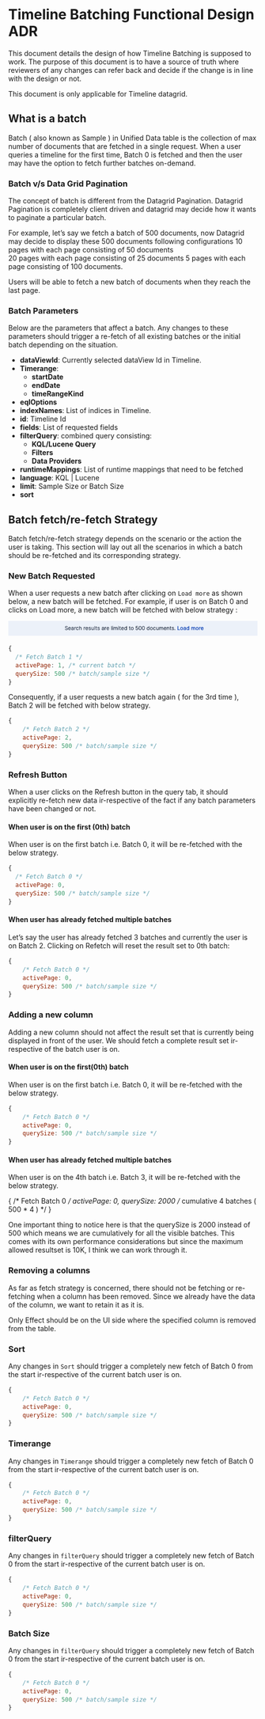 # Timeline Batching Functional Design ADR

This document details the design of how Timeline Batching is supposed to work. The purpose of this document is to have a source of truth where reviewers of any changes can refer back and decide if the change is in line with the design or not.

This document is only applicable for Timeline datagrid.

## What is a batch
Batch ( also known as Sample ) in Unified Data table is the collection of max number of documents that are fetched in a single request. When a user queries a timeline for the first time, Batch 0 is fetched and then the user may have the option to fetch further batches on-demand.


### Batch v/s Data Grid Pagination
The concept of batch is different from the Datagrid Pagination. Datagrid Pagination is completely client driven and datagrid may decide how it wants to paginate a particular batch.

For example, let’s say we fetch a batch of 500 documents, now Datagrid may decide to display these 500 documents following configurations 
10 pages with each page consisting of 50 documents  
20 pages with each page consisting of 25 documents
5 pages with each page consisting of 100 documents.

Users will be able to fetch a new batch of documents when they reach the last page.

### Batch Parameters
Below are the parameters that affect a batch. Any changes to these parameters should trigger a re-fetch of all existing batches or the initial batch depending on the situation.

- **dataViewId**: Currently selected dataView Id in Timeline.
- **Timerange**: 
  - **startDate**
  - **endDate**
  - **timeRangeKind**
- **eqlOptions**
- **indexNames**: List of indices in Timeline.
- **id**: Timeline Id
- **fields**:  List of requested fields
- **filterQuery**:  combined query consisting: 
  * **KQL/Lucene Query**
  * **Filters**
  * **Data Providers**
- **runtimeMappings**: List of runtime mappings that need to be fetched
- **language**: KQL | Lucene
- **limit**: Sample Size or Batch Size
- **sort**

## Batch fetch/re-fetch Strategy
Batch fetch/re-fetch strategy depends on the scenario or the action the user is taking. This section will lay out all the scenarios in which a batch should be re-fetched and its corresponding strategy.

### New Batch Requested
When a user requests a new batch after clicking on `Load more` as shown below, a new batch will be fetched. For example, if user is on Batch 0 and clicks on Load more, a new batch will be fetched with below strategy :

![](./images/load_more_timeline.png)

```js
{
  /* Fetch Batch 1 */
  activePage: 1, /* current batch */
  querySize: 500 /* batch/sample size */
}
```

Consequently, if a user requests a new batch again ( for the 3rd time ), Batch 2 will be fetched with below strategy.

```js
{
	/* Fetch Batch 2 */
	activePage: 2,
	querySize: 500 /* batch/sample size */
}
```
 
### Refresh Button

When a user clicks on the Refresh button in the query tab, it should explicitly re-fetch new data ir-respective of the fact if any batch parameters have been changed or not.

#### When user is on the first (0th) batch
When user is on the first batch i.e. Batch 0, it will be re-fetched with the below strategy.

  ```js
  {
    /* Fetch Batch 0 */
    activePage: 0,
    querySize: 500 /* batch/sample size */
  }
  ```

#### When user has already fetched multiple batches
Let’s say the user has already fetched 3 batches and currently the user is on Batch 2. Clicking on Refetch will reset the result set to 0th batch:


```js
{
	/* Fetch Batch 0 */
	activePage: 0,
	querySize: 500 /* batch/sample size */
}
```

### Adding a new column
Adding a new column should not affect the result set that is currently being displayed in front of the user. We should fetch a complete result set ir-respective of the batch user is on.

#### When user is on the first(0th) batch
When user is on the first batch i.e. Batch 0, it will be re-fetched with the below strategy.

```js
{
	/* Fetch Batch 0 */
	activePage: 0,
	querySize: 500 /* batch/sample size */
}
```

#### When user has already fetched multiple batches

When user is on the 4th batch i.e. Batch 3, it will be re-fetched with the below strategy. 

{
	/* Fetch Batch 0 */
	activePage: 0,
	querySize: 2000 /* cumulative 4 batches ( 500 * 4 ) */
}

One important thing to notice here is that the querySize is 2000 instead of 500 which means we are cumulatively for all the visible batches. This comes with its own performance considerations but since the maximum allowed resultset is 10K, I think we can work through it.

### Removing a columns
As far as fetch strategy is concerned, there should not be fetching or re-fetching when a column has been removed. Since we already have the data of the column, we want to retain it as it is.

Only Effect should be on the UI side where the specified column is removed from the table.

### Sort
Any changes in `Sort` should trigger a completely new fetch of Batch 0 from the start ir-respective of the current batch user is on.

```js
{
	/* Fetch Batch 0 */
	activePage: 0,
	querySize: 500 /* batch/sample size */
}
```

### Timerange
Any changes in `Timerange` should trigger a completely new fetch of Batch 0 from the start ir-respective of the current batch user is on.

```js
{
	/* Fetch Batch 0 */
	activePage: 0,
	querySize: 500 /* batch/sample size */
}
```

### filterQuery
Any changes in `filterQuery` should trigger a completely new fetch of Batch 0 from the start ir-respective of the current batch user is on.

```js
{
	/* Fetch Batch 0 */
	activePage: 0,
	querySize: 500 /* batch/sample size */
}
```

### Batch Size
Any changes in `filterQuery` should trigger a completely new fetch of Batch 0 from the start ir-respective of the current batch user is on.

```js
{
	/* Fetch Batch 0 */
	activePage: 0,
	querySize: 500 /* batch/sample size */
}
```
